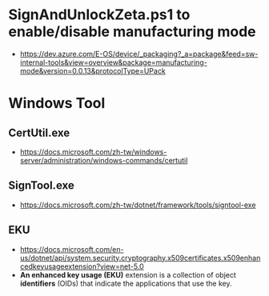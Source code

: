 # SignAndUnlockZeta.ps1 to enable/disable manufacturing mode
  - https://dev.azure.com/E-OS/device/_packaging?_a=package&feed=sw-internal-tools&view=overview&package=manufacturing-mode&version=0.0.13&protocolType=UPack

# Windows Tool
## CertUtil.exe
- https://docs.microsoft.com/zh-tw/windows-server/administration/windows-commands/certutil

## SignTool.exe
- https://docs.microsoft.com/zh-tw/dotnet/framework/tools/signtool-exe

## EKU
- https://docs.microsoft.com/en-us/dotnet/api/system.security.cryptography.x509certificates.x509enhancedkeyusageextension?view=net-5.0
- **An enhanced key usage (EKU)** extension is a collection of object **identifiers** (OIDs) that indicate the applications that use the key.